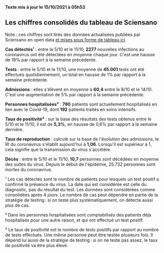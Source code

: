 <strong>Texte mis à jour le 15/10/2021 à 05h53</strong><h2>Les chiffres consolidés du tableau de Sciensano</h2><p>Note : ces chiffres sont tirés des données actualisées publiées par Sciensano en open data <a href='https://datastudio.google.com/embed/u/0/reporting/c14a5cfc-cab7-4812-848c-0369173148ab/page/ZwmOB_blank'>et mises sous forme de tableau ici</a>.<p><strong>Cas détectés¹</strong> : entre le 5/10 et le 11/10,<strong> 2277</strong> nouvelles infections au coronavirus ont été détectées en moyenne chaque jour. C'est une hausse de 19% par rapport à la semaine précédente.<p><strong>Tests</strong> : entre le 5/10 et le 11/10, une moyenne de<strong> 45.001</strong> tests ont été effectués quotidiennement, un total en hausse de 1% par rapport à la semaine précédente.<p><strong>Admissions</strong> : elles s'élèvent en moyenne à <strong> 60,4</strong> entre le 8/10 et le 14/10. C'est une augmentation de 5% par rapport à la semaine précédente.<p><strong>Personnes hospitalisées²</strong> : <strong>790</strong> patients sont actuellement hospitalisés en lien avec le Covid-19, dont <strong>192</strong> patients traités en soins intensifs.<p><strong>Taux de positivité³</strong> : sur la base des résultats des tests obtenus entre le 5/10 et le 11/10, il est de <strong>5,3%</strong>, en hausse de 0,6% par rapport à la semaine dernière.<p><strong>Taux de reproduction</strong> : calculé sur la base de l'évolution des admissions, le Rt du coronavirus s'établit aujourd'hui à <strong>1,06</strong>. Lorsqu'il est supérieur à 1, cela signifie que la transmission du virus s'accélère.<p><strong>Décès</strong> : entre le 5/10 et le 11/10,<strong> 10,7</strong> personnes sont décédées en moyenne des suites du virus. Depuis le début de l'épidémie, 25.732 personnes sont mortes du coronavirus.<p>¹ Les cas détectés sont le nombre de patients pour lesquels un test positif a confirmé la présence du virus. La date qui est considérée est celle du diagnostic, pas du résultat du test. Les données sont considérées comme consolidées après 4 jours. Le nombre de cas peut dépendre en partie de la stratégie de testing : si on teste plus systématiquement, on détecte aussi plus de cas.<p>² Dans les personnes hospitalisées sont comptabilisés des patients déjà hospitalisés pour une autre raison, et qui ont effectué un test positif.<p>³ Le taux de positivité est le nombre de tests positifs par rapport au nombre de tests effectués. Une même personne peut être testée plusieurs fois. Il dépend lui aussi de la stratégie de testing : si on ne teste pas assez, le taux de positivité va être plus élevé.